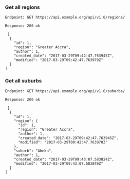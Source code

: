 ### Get all regions

`Endpoint: GET https://api.example.org/api/v1.0/regions/`

 ``Response: 200 ok``

     [
      {
        "id": 1,
        "region": "Greater Accra",
        "author": 1,
        "created_date": "2017-03-29T09:42:47.763945Z",
        "modified": "2017-03-29T09:42:47.763970Z"
      }
    ]

### Get all suburbs

`Endpoint: GET https://api.example.org/api/v1.0/suburbs/`

 ``Response: 200 ok``

     [
      {
        "id": 1,
        "region": {
          "id": 1,
          "region": "Greater Accra",
          "author": 1,
          "created_date": "2017-03-29T09:42:47.763945Z",
          "modified": "2017-03-29T09:42:47.763970Z"
        },
        "suburb": "Abeka",
        "author": 1,
        "created_date": "2017-03-29T09:43:07.583824Z",
        "modified": "2017-03-29T09:43:07.583849Z"
      }
    ]
